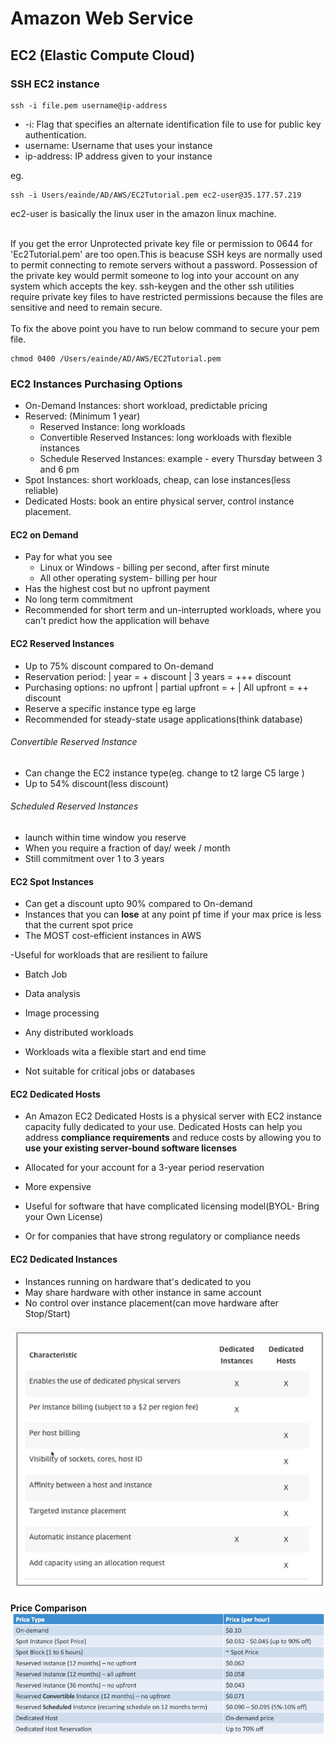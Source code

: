 # Amazon Web Service

## EC2 (Elastic Compute Cloud)

### SSH EC2 instance

```shell
ssh -i file.pem username@ip-address
```
  - -i: Flag that specifies an alternate identification file to use for public key authentication.
  - username: Username that uses your instance
  - ip-address: IP address given to your instance

eg.
```shell
ssh -i Users/eainde/AD/AWS/EC2Tutorial.pem ec2-user@35.177.57.219 
```
ec2-user is basically the linux user in the amazon linux machine.

<br /> If you get the error Unprotected private key file or permission to 0644 for 'Ec2Tutorial.pem' are too open.This is beacuse SSH keys are normally used to permit connecting to remote servers without a password. Possession of the private key would permit someone to log into your account on any system which accepts the key. ssh-keygen and the other ssh utilities require private key files to have restricted permissions because the files are sensitive and need to remain secure.
<br /><br /> To fix the above point you have to run below command to secure your pem file. <br />

```shell
chmod 0400 /Users/eainde/AD/AWS/EC2Tutorial.pem
```

### EC2 Instances Purchasing Options
- On-Demand Instances: short workload, predictable pricing
- Reserved: (Minimum 1 year)
  - Reserved Instance: long workloads
  - Convertible Reserved Instances: long workloads with flexible instances
  - Schedule Reserved Instances: example - every Thursday between 3 and 6 pm
- Spot Instances: short workloads, cheap, can lose instances(less reliable)
- Dedicated Hosts: book an entire physical server, control instance placement.


#### EC2 on Demand
- Pay for what you see
   - Linux or Windows - billing per second, after first minute
   - All other operating system- billing per hour
- Has the highest cost but no upfront payment
- No long term commitment
- Recommended for short term and un-interrupted workloads, where you can't predict how the application will behave

#### EC2 Reserved Instances
- Up to 75% discount compared to On-demand
- Reservation period: | year = + discount | 3 years = +++ discount
- Purchasing options: no upfront | partial upfront = + | All upfront = ++ discount
- Reserve a specific instance type eg large
- Recommended for steady-state usage applications(think database)

###### Convertible Reserved Instance
- Can change the EC2 instance type(eg. change to t2 large C5 large )
- Up to 54% discount(less discount)

###### Scheduled Reserved Instances
- launch within time window you reserve
- When you require a fraction of day/ week / month
- Still commitment over 1 to 3 years

#### EC2 Spot Instances
- Can get a discount upto 90% compared to On-demand
- Instances that you can **lose** at any point pf time if your max price is less that the current spot price
- The MOST cost-efficient instances in AWS


-Useful for workloads that are resilient to failure
  - Batch Job
  - Data analysis
  - Image processing
  - Any distributed workloads
  - Workloads wita a flexible start and end time


- Not suitable for critical jobs or databases

#### EC2 Dedicated Hosts
- An Amazon EC2 Dedicated Hosts is a physical server with EC2 instance capacity fully dedicated to your use. Dedicated Hosts can help you
address **compliance requirements** and reduce costs by allowing you to **use your existing server-bound software licenses**
- Allocated for your account for a 3-year period reservation
- More expensive

- Useful for software that have complicated licensing model(BYOL- Bring your Own License)
- Or for companies that have strong regulatory or compliance needs

#### EC2 Dedicated Instances
- Instances running on hardware that's dedicated to you
- May share hardware with other instance in same account
- No control over instance placement(can move hardware after Stop/Start)

![](https://github.com/Eainde/aws/blob/main/ec2/src/main/resources/EC2_dedicated_instances.png)

**Price Comparison**
![](https://github.com/Eainde/aws/blob/main/ec2/src/main/resources/PRICE_COMPARISON.png)


